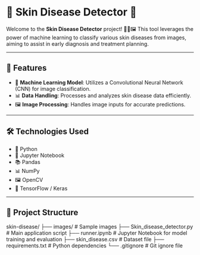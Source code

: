 # 🧴 Skin Disease Detector 🧬

Welcome to the **Skin Disease Detector** project! 🧑‍⚕️🖼️ This tool leverages the power of machine learning to classify various skin diseases from images, aiming to assist in early diagnosis and treatment planning.

---

## 🚀 Features

- 🧠 **Machine Learning Model**: Utilizes a Convolutional Neural Network (CNN) for image classification.
- 📊 **Data Handling**: Processes and analyzes skin disease data efficiently.
- 🖼️ **Image Processing**: Handles image inputs for accurate predictions.

---

## 🛠️ Technologies Used

- 🐍 Python
- 📓 Jupyter Notebook
- 📚 Pandas
- 📊 NumPy
- 🖼️ OpenCV
- 🧠 TensorFlow / Keras

---

## 📁 Project Structure

skin-disease/
├── images/ # Sample images
├── Skin_disease_detector.py # Main application script
├── runner.ipynb # Jupyter Notebook for model training and evaluation
├── skin_disease.csv # Dataset file
├── requirements.txt # Python dependencies
└── .gitignore # Git ignore file


